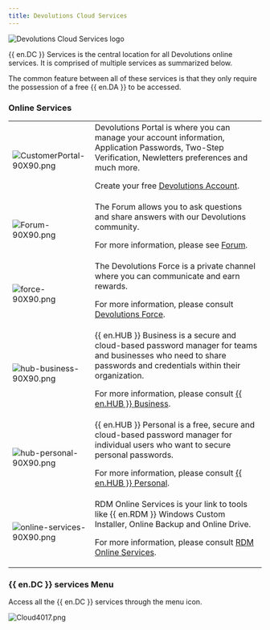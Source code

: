 ```yaml
---
title: Devolutions Cloud Services
---
```


![Devolutions Cloud Services logo](https://webdevolutions.blob.core.windows.net/images/projects/cloud/logos/cloud-color-shadow.svg)

{{ en.DC }} Services is the central location for all Devolutions online services. It is comprised of multiple services as summarized below.  

The common feature between all of these services is that they only require the possession of a free {{ en.DA }} to be accessed. 

### Online Services 

<table>
	<tr>
		<td>
<img src="/img/en/cloud/CustomerPortal-90X90.png" alt="CustomerPortal-90X90.png">
		</td>
		<td>
Devolutions Portal is where you can manage your account information, Application Passwords, Two-Step Verification, Newletters preferences and much more.  

Create your free <a href="/cloud/devolutions-account/">Devolutions Account</a>. 
		</td>
	</tr>
	<tr>
		<td>
<img src="/img/en/cloud/Forum-90X90.png" alt="Forum-90X90.png">
		</td>
		<td>
The Forum allows you to ask questions and share answers with our Devolutions community.  

For more information, please see <a href="/cloud/forum/">Forum</a>. 
		</td>
	</tr>
	<tr>
		<td>
<img src="/img/en/cloud/force-90X90.png" alt="force-90X90.png">
		</td>
		<td>
The Devolutions Force is a private channel where you can communicate and earn rewards.  

For more information, please consult <a href="/cloud/devolutions-force/">Devolutions Force</a>. 
		</td>
	</tr>
	<tr>
		<td>
<img src="/img/en/cloud/hub-business-90X90.png" alt="hub-business-90X90.png">
		</td>
		<td>
{{ en.HUB }} Business is a secure and cloud-based password manager for teams and businesses who need to share passwords and credentials within their organization.  

For more information, please consult <a href="/cloud/password-hub-business/">{{ en.HUB }} Business</a>. 
		</td>
	</tr>
	<tr>
		<td>
<img src="/img/en/cloud/hub-personal-90X90.png" alt="hub-personal-90X90.png">
		</td>
		<td>
{{ en.HUB }} Personal is a free, secure and cloud-based password manager for individual users who want to secure personal passwords.  

For more information, please consult <a href="/cloud/password-hub-personal/">{{ en.HUB }} Personal</a>. 
		</td>
	</tr>
	<tr>
		<td>
<img src="/img/en/cloud/online-services-90X90.png" alt="online-services-90X90.png">
		</td>
		<td>
RDM Online Services is your link to tools like {{ en.RDM }} Windows Custom Installer, Online Backup and Online Drive.  

For more information, please consult <a href="/cloud/rdm-online-services/">RDM Online Services</a>.
		</td>
	</tr>
</table>

### {{ en.DC }} services Menu 

Access all the {{ en.DC }} services through the menu icon.  

![Cloud4017.png](/img/en/cloud/Cloud4017.png) 

